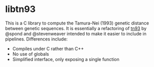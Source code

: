 # libtn93

This is a C library to compute the Tamura-Nei (1993) genetic distance between genetic sequences. It is essentially a refactoring of [tn93](http://github.com/veg/tn93) by @spond and @stevenweaver intended to make it easier to include in pipelines. Differences include:

- Compiles under C rather than C++
- No use of globals
- Simplified interface, only exposing a single function

